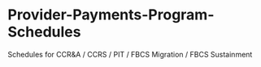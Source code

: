 # Provider-Payments-Program-Schedules
Schedules for CCR&amp;A / CCRS / PIT / FBCS Migration / FBCS Sustainment
